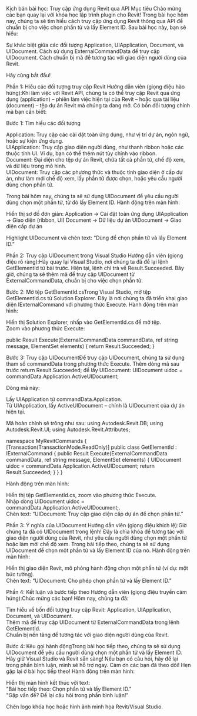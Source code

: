 Kịch bản bài học: Truy cập ứng dụng Revit qua API
Mục tiêu
Chào mừng các bạn quay lại với khóa học lập trình plugin cho Revit! Trong bài học hôm nay, chúng ta sẽ tìm hiểu cách truy cập ứng dụng Revit thông qua API để chuẩn bị cho việc chọn phần tử và lấy Element ID. Sau bài học này, bạn sẽ hiểu:

Sự khác biệt giữa các đối tượng Application, UIApplication, Document, và UIDocument.
Cách sử dụng ExternalCommandData để truy cập UIDocument.
Cách chuẩn bị mã để tương tác với giao diện người dùng của Revit.

Hãy cùng bắt đầu!

Phần 1: Hiểu các đối tượng truy cập Revit
Hướng dẫn viên (giọng điệu hào hứng):Khi làm việc với Revit API, chúng ta có thể truy cập Revit qua ứng dụng (application) – phiên làm việc hiện tại của Revit – hoặc qua tài liệu (document) – tệp dự án Revit mà chúng ta đang mở. Có bốn đối tượng chính mà bạn cần biết:

Bước 1: Tìm hiểu các đối tượng  

Application: Truy cập các cài đặt toàn ứng dụng, như vị trí dự án, ngôn ngữ, hoặc sự kiện ứng dụng.  
UIApplication: Truy cập giao diện người dùng, như thanh ribbon hoặc các thuộc tính UI. Ví dụ, bạn có thể thêm nút tùy chỉnh vào ribbon.  
Document: Đại diện cho tệp dự án Revit, chứa tất cả phần tử, chế độ xem, và dữ liệu trong mô hình.  
UIDocument: Truy cập các phương thức và thuộc tính giao diện ở cấp dự án, như làm mới chế độ xem, lấy phần tử được chọn, hoặc yêu cầu người dùng chọn phần tử.

Trong bài hôm nay, chúng ta sẽ sử dụng UIDocument để yêu cầu người dùng chọn một phần tử, từ đó lấy Element ID.
Hành động trên màn hình:  

Hiển thị sơ đồ đơn giản:  Application -> Cài đặt toàn ứng dụng
UIApplication -> Giao diện (ribbon, UI)
Document -> Dữ liệu dự án
UIDocument -> Giao diện cấp dự án


Highlight UIDocument và chèn text: “Dùng để chọn phần tử và lấy Element ID.”




Phần 2: Truy cập UIDocument trong Visual Studio
Hướng dẫn viên (giọng điệu rõ ràng):Hãy quay lại Visual Studio, nơi chúng ta đã để lại lệnh GetElementId từ bài trước. Hiện tại, lệnh chỉ trả về Result.Succeeded. Bây giờ, chúng ta sẽ thêm mã để truy cập UIDocument từ ExternalCommandData, chuẩn bị cho việc chọn phần tử.

Bước 2: Mở tệp GetElementId.csTrong Visual Studio, mở tệp GetElementId.cs từ Solution Explorer. Đây là nơi chúng ta đã triển khai giao diện IExternalCommand với phương thức Execute.
Hành động trên màn hình:  

Hiển thị Solution Explorer, nhấp vào GetElementId.cs để mở tệp.  
Zoom vào phương thức Execute:

public Result Execute(ExternalCommandData commandData, ref string message, ElementSet elements)
{
    return Result.Succeeded;
}


Bước 3: Truy cập UIDocumentĐể truy cập UIDocument, chúng ta sử dụng tham số commandData trong phương thức Execute. Thêm dòng mã sau trước return Result.Succeeded; để lấy UIDocument:
UIDocument uidoc = commandData.Application.ActiveUIDocument;

Dòng mã này:

Lấy UIApplication từ commandData.Application.  
Từ UIApplication, lấy ActiveUIDocument – chính là UIDocument của dự án hiện tại.

Mã hoàn chỉnh sẽ trông như sau:
using Autodesk.Revit.DB;
using Autodesk.Revit.UI;
using Autodesk.Revit.Attributes;

namespace MyRevitCommands
{
    [Transaction(TransactionMode.ReadOnly)]
    public class GetElementId : IExternalCommand
    {
        public Result Execute(ExternalCommandData commandData, ref string message, ElementSet elements)
        {
            UIDocument uidoc = commandData.Application.ActiveUIDocument;
            return Result.Succeeded;
        }
    }
}

Hành động trên màn hình:  

Hiển thị tệp GetElementId.cs, zoom vào phương thức Execute.  
Nhập dòng UIDocument uidoc = commandData.Application.ActiveUIDocument;.  
Chèn text: “UIDocument: Truy cập giao diện cấp dự án để chọn phần tử.”




Phần 3: Ý nghĩa của UIDocument
Hướng dẫn viên (giọng điệu khích lệ):Giờ chúng ta đã có UIDocument trong lệnh! Đây là chìa khóa để tương tác với giao diện người dùng của Revit, như yêu cầu người dùng chọn một phần tử hoặc làm mới chế độ xem. Trong bài tiếp theo, chúng ta sẽ sử dụng UIDocument để chọn một phần tử và lấy Element ID của nó.
Hành động trên màn hình:  

Hiển thị giao diện Revit, mô phỏng hành động chọn một phần tử (ví dụ: một bức tường).  
Chèn text: “UIDocument: Cho phép chọn phần tử và lấy Element ID.”


Phần 4: Kết luận và bước tiếp theo
Hướng dẫn viên (giọng điệu truyền cảm hứng):Chúc mừng các bạn! Hôm nay, chúng ta đã:

Tìm hiểu về bốn đối tượng truy cập Revit: Application, UIApplication, Document, và UIDocument.  
Thêm mã để truy cập UIDocument từ ExternalCommandData trong lệnh GetElementId.  
Chuẩn bị nền tảng để tương tác với giao diện người dùng của Revit.

Bước 4: Kêu gọi hành độngTrong bài học tiếp theo, chúng ta sẽ sử dụng UIDocument để yêu cầu người dùng chọn một phần tử và lấy Element ID. Hãy giữ Visual Studio và Revit sẵn sàng! Nếu bạn có câu hỏi, hãy để lại trong phần bình luận, mình sẽ hỗ trợ ngay.
Cảm ơn các bạn đã theo dõi! Hẹn gặp lại ở bài học tiếp theo!
Hành động trên màn hình:  

Hiển thị màn hình kết thúc với text:  
"Bài học tiếp theo: Chọn phần tử và lấy Element ID."  
"Gặp vấn đề? Để lại câu hỏi trong phần bình luận!"


Chèn logo khóa học hoặc hình ảnh minh họa Revit/Visual Studio.

